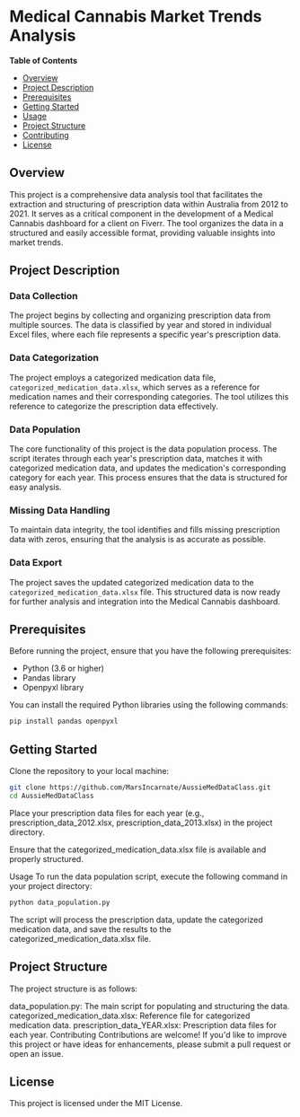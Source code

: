 # Medical Cannabis Market Trends Analysis

**Table of Contents**

- [Overview](#overview)
- [Project Description](#project-description)
- [Prerequisites](#prerequisites)
- [Getting Started](#getting-started)
- [Usage](#usage)
- [Project Structure](#project-structure)
- [Contributing](#contributing)
- [License](#license)

## Overview

This project is a comprehensive data analysis tool that facilitates the extraction and structuring of prescription data within Australia from 2012 to 2021. It serves as a critical component in the development of a Medical Cannabis dashboard for a client on Fiverr. The tool organizes the data in a structured and easily accessible format, providing valuable insights into market trends.

## Project Description

### Data Collection

The project begins by collecting and organizing prescription data from multiple sources. The data is classified by year and stored in individual Excel files, where each file represents a specific year's prescription data.

### Data Categorization

The project employs a categorized medication data file, `categorized_medication_data.xlsx`, which serves as a reference for medication names and their corresponding categories. The tool utilizes this reference to categorize the prescription data effectively.

### Data Population

The core functionality of this project is the data population process. The script iterates through each year's prescription data, matches it with categorized medication data, and updates the medication's corresponding category for each year. This process ensures that the data is structured for easy analysis.

### Missing Data Handling

To maintain data integrity, the tool identifies and fills missing prescription data with zeros, ensuring that the analysis is as accurate as possible.

### Data Export

The project saves the updated categorized medication data to the `categorized_medication_data.xlsx` file. This structured data is now ready for further analysis and integration into the Medical Cannabis dashboard.

## Prerequisites

Before running the project, ensure that you have the following prerequisites:

- Python (3.6 or higher)
- Pandas library
- Openpyxl library

You can install the required Python libraries using the following commands:

```bash
pip install pandas openpyxl
```

## Getting Started

Clone the repository to your local machine:
```bash
git clone https://github.com/MarsIncarnate/AussieMedDataClass.git
cd AussieMedDataClass
```

Place your prescription data files for each year (e.g., prescription_data_2012.xlsx, prescription_data_2013.xlsx) in the project directory.

Ensure that the categorized_medication_data.xlsx file is available and properly structured.

Usage
To run the data population script, execute the following command in your project directory:

```bash
python data_population.py
```

The script will process the prescription data, update the categorized medication data, and save the results to the categorized_medication_data.xlsx file.

## Project Structure
The project structure is as follows:

data_population.py: The main script for populating and structuring the data.
categorized_medication_data.xlsx: Reference file for categorized medication data.
prescription_data_YEAR.xlsx: Prescription data files for each year.
Contributing
Contributions are welcome! If you'd like to improve this project or have ideas for enhancements, please submit a pull request or open an issue.

## License
This project is licensed under the MIT License.